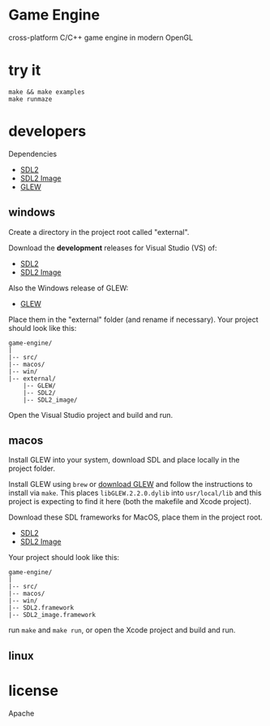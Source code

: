 # Game Engine

cross-platform C/C++ game engine in modern OpenGL

# try it

```make
make && make examples
make runmaze
```

# developers

Dependencies

- [SDL2](https://github.com/libsdl-org/SDL/releases)
- [SDL2 Image](https://github.com/libsdl-org/SDL_image/releases)
- [GLEW](https://github.com/nigels-com/glew/releases)

## windows

Create a directory in the project root called "external".

Download the **development** releases for Visual Studio (VS) of:

- [SDL2](https://github.com/libsdl-org/SDL/releases)
- [SDL2 Image](https://github.com/libsdl-org/SDL_image/releases)

Also the Windows release of GLEW:

- [GLEW](https://glew.sourceforge.net/)

Place them in the "external" folder (and rename if necessary). Your project should look like this:

```
game-engine/
|
|-- src/
|-- macos/
|-- win/
|-- external/
    |-- GLEW/
    |-- SDL2/
    |-- SDL2_image/
```

Open the Visual Studio project and build and run.

## macos

Install GLEW into your system, download SDL and place locally in the project folder.

Install GLEW using `brew` or [download GLEW](https://glew.sourceforge.net/) and follow the instructions to install via `make`. This places `libGLEW.2.2.0.dylib` into `usr/local/lib` and this project is expecting to find it here (both the makefile and Xcode project).

Download these SDL frameworks for MacOS, place them in the project root.

- [SDL2](https://github.com/libsdl-org/SDL/releases)
- [SDL2 Image](https://github.com/libsdl-org/SDL_image/releases)

Your project should look like this:

```
game-engine/
|
|-- src/
|-- macos/
|-- win/
|-- SDL2.framework
|-- SDL2_image.framework
```

run `make` and `make run`, or open the Xcode project and build and run.

## linux

# license

Apache
